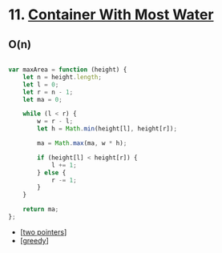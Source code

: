 # 11. [Container With Most Water](https://leetcode.com/problems/container-with-most-water/)
## O(n)

```js

var maxArea = function (height) {
    let n = height.length;
    let l = 0;
    let r = n - 1;
    let ma = 0;

    while (l < r) {
        w = r - l;
        let h = Math.min(height[l], height[r]);

        ma = Math.max(ma, w * h);

        if (height[l] < height[r]) {
            l += 1;
        } else {
            r -= 1;
        }
    }

    return ma;
};


```

- [[two pointers]]
- [[greedy]]



[//begin]: # "Autogenerated link references for markdown compatibility"
[two pointers]: <../../../patterns/two pointers> "two pointers"
[greedy]: ../../../patterns/greedy "greedy"
[//end]: # "Autogenerated link references"